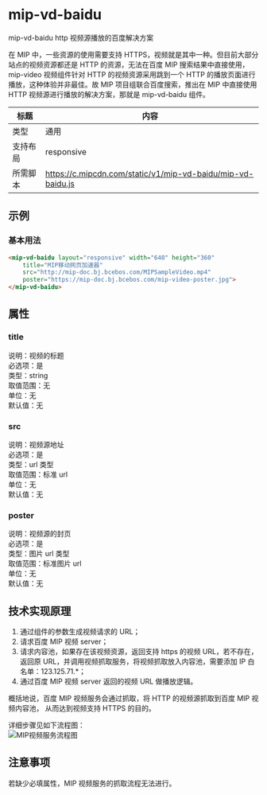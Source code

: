 # mip-vd-baidu

mip-vd-baidu http 视频源播放的百度解决方案

在 MIP 中，一些资源的使用需要支持 HTTPS，视频就是其中一种。但目前大部分站点的视频资源都还是 HTTP 的资源，无法在百度 MIP 搜索结果中直接使用， mip-video 视频组件针对 HTTP 的视频资源采用跳到一个 HTTP 的播放页面进行播放，这种体验并非最佳。故 MIP 项目组联合百度搜索，推出在 MIP 中直接使用 HTTP 视频源进行播放的解决方案，那就是 mip-vd-baidu 组件。

标题|内容
----|----
类型|通用
支持布局|responsive
所需脚本|https://c.mipcdn.com/static/v1/mip-vd-baidu/mip-vd-baidu.js

## 示例

### 基本用法
```html
<mip-vd-baidu layout="responsive" width="640" height="360" 
	title="MIP移动网页加速器" 
	src="http://mip-doc.bj.bcebos.com/MIPSampleVideo.mp4" 
	poster="https://mip-doc.bj.bcebos.com/mip-video-poster.jpg">
</mip-vd-baidu>
```

## 属性

### title

说明：视频的标题  
必选项：是  
类型：string  
取值范围：无  
单位：无  
默认值：无  

### src

说明：视频源地址  
必选项：是  
类型：url 类型  
取值范围：标准 url  
单位：无  
默认值：无  

### poster

说明：视频源的封页  
必选项：是  
类型：图片 url 类型  
取值范围：标准图片 url  
单位：无  
默认值：无  

## 技术实现原理
1. 通过组件的参数生成视频请求的 URL；
2. 请求百度 MIP 视频 server；
3. 请求内容池，如果存在该视频资源，返回支持 https 的视频 URL，若不存在，返回原 URL，并调用视频抓取服务，将视频抓取放入内容池，需要添加 IP 白名单：123.125.71.*；
4. 通过百度 MIP 视频 server 返回的视频 URL 做播放逻辑。

概括地说，百度 MIP 视频服务会通过抓取，将 HTTP 的视频源抓取到百度 MIP 视频内容池， 从而达到视频支持 HTTPS 的目的。

详细步骤见如下流程图：  
![MIP视频服务流程图](https://mip-doc.bj.bcebos.com/mip-vd-baidu.png)

## 注意事项

若缺少必填属性，MIP  视频服务的抓取流程无法进行。



